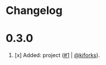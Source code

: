 # Changelog

<a name="0.3.0"></a>

# 0.3.0

1. [x] Added: project ([#1](https://github.com/kiforks/toolkit/pull/1) | [@kiforks](https://github.com/kiforks)).
